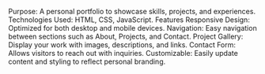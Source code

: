 Purpose: A personal portfolio to showcase skills, projects, and experiences.
Technologies Used: HTML, CSS, JavaScript.
Features
Responsive Design: Optimized for both desktop and mobile devices.
Navigation: Easy navigation between sections such as About, Projects, and Contact.
Project Gallery: Display your work with images, descriptions, and links.
Contact Form: Allows visitors to reach out with inquiries.
Customizable: Easily update content and styling to reflect personal branding.

